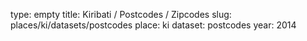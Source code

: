 type: empty
title: Kiribati / Postcodes / Zipcodes
slug: places/ki/datasets/postcodes
place: ki
dataset: postcodes
year: 2014
